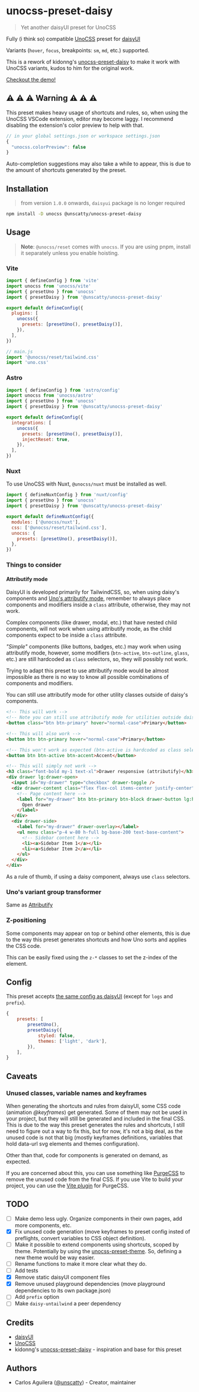 # unocss-preset-daisy

> Yet another daisyUI preset for UnoCSS

Fully (i think so) compatible [UnoCSS](https://github.com/unocss/unocss) preset for [daisyUI](https://github.com/saadeghi/daisyui)

Variants (`hover`, `focus`, breakpoints: `sm`, `md`, etc.) supported.

This is a rework of kidonng's [unocss-preset-daisy](https://github.com/kidonng/unocss-preset-daisy) to make it work with UnoCSS variants, kudos to him for the original work.

[Checkout the demo!](https://unscatty.github.io/unocss-preset-daisy/)

## :warning: :warning: :warning: Warning :warning: :warning: :warning:

This preset makes heavy usage of shortcuts and rules, so, when using the UnoCSS VSCode extension, editor may become laggy. I recommend disabling the extension's color preview to help with that.

```js
// in your global settings.json or workspace settings.json
{
  "unocss.colorPreview": false
}
```

Auto-completion suggestions may also take a while to appear, this is due to the amount of shortcuts generated by the preset.

## Installation
> from version `1.0.0` onwards, `daisyui` package is no longer required

```sh
npm install -D unocss @unscatty/unocss-preset-daisy
```

## Usage

> **Note**: `@unocss/reset` comes with `unocss`. If you are using pnpm, install it separately unless you enable hoisting.

### Vite

```js
import { defineConfig } from 'vite'
import unocss from 'unocss/vite'
import { presetUno } from 'unocss'
import { presetDaisy } from '@unscatty/unocss-preset-daisy'

export default defineConfig({
  plugins: [
    unocss({
      presets: [presetUno(), presetDaisy()],
    }),
  ],
})
```

```js
// main.js
import '@unocss/reset/tailwind.css'
import 'uno.css'
```

### Astro

```js
import { defineConfig } from 'astro/config'
import unocss from 'unocss/astro'
import { presetUno } from 'unocss'
import { presetDaisy } from '@unscatty/unocss-preset-daisy'

export default defineConfig({
  integrations: [
    unocss({
      presets: [presetUno(), presetDaisy()],
      injectReset: true,
    }),
  ],
})
```

### Nuxt

To use UnoCSS with Nuxt, `@unocss/nuxt` must be installed as well.

```js
import { defineNuxtConfig } from 'nuxt/config'
import { presetUno } from 'unocss'
import { presetDaisy } from '@unscatty/unocss-preset-daisy'

export default defineNuxtConfig({
  modules: ['@unocss/nuxt'],
  css: ['@unocss/reset/tailwind.css'],
  unocss: {
    presets: [presetUno(), presetDaisy()],
  },
})
```

### Things to consider

#### Attributify mode

DaisyUI is developed primarily for TailwindCSS, so, when using daisy's components and [Uno's attributify mode](https://unocss.dev/presets/attributify#attributify-mode), remember to always place components and modifiers inside a `class` attribute, otherwise, they may not work.

Complex components (like drawer, modal, etc.) that have nested child components, will not work when using attributify mode, as the child components expect to be inside a `class` attribute.

_"Simple"_ components (like buttons, badges, etc.) may work when using attributify mode, however, some modifiers (`btn-active`, `btn-outline`, `glass`, etc.) are still hardcoded as `class` selectors, so, they will possibly not work.

Trying to adapt this preset to use attributify mode would be almost impossible as there is no way to know all possible combinations of components and modifiers.

You can still use attributify mode for other utility classes outside of daisy's components.

```html
<!-- This will work -->
<!-- Note you can still use attributify mode for utilities outside daisy -->
<button class="btn btn-primary" hover="normal-case">Primary</button>

<!-- This will also work -->
<button btn btn-primary hover="normal-case">Primary</button>

<!-- This won't work as expected (btn-active is hardcoded as class selector) -->
<button btn btn-active btn-accent>Accent</button>

<!-- This will simply not work -->
<h3 class="font-bold my-1 text-xl">Drawer responsive (attributify)</h3>
<div drawer lg:drawer-open>
  <input id="my-drawer" type="checkbox" drawer-toggle />
  <div drawer-content class="flex flex-col items-center justify-center">
    <!-- Page content here -->
    <label for="my-drawer" btn btn-primary btn-block drawer-button lg:hidden>
      Open drawer
    </label>
  </div>
  <div drawer-side>
    <label for="my-drawer" drawer-overlay></label>
    <ul menu class="p-4 w-80 h-full bg-base-200 text-base-content">
      <!-- Sidebar content here -->
      <li><a>Sidebar Item 1</a></li>
      <li><a>Sidebar Item 2</a></li>
    </ul>
  </div>
</div>
```

As a rule of thumb, if using a daisy component, always use `class` selectors.

### Uno's variant group transformer
Same as [Attributify](#attributify-mode)

### Z-positioning
Some components may appear on top or behind other elements, this is due to the way this preset generates shortcuts and how Uno sorts and applies the CSS code.

This can be easily fixed using the `z-*` classes to set the z-index of the element.



## Config

This preset accepts [the same config as daisyUI](https://daisyui.com/docs/config/) (except for `logs` and `prefix`).

```js
{
	presets: [
		presetUno(),
		presetDaisy({
			styled: false,
			themes: ['light', 'dark'],
		}),
	],
}
```

## Caveats

### Unused classes, variable names and keyframes

When generating the shortcuts and rules from daisyUI, some CSS code (animation _@keyframes_) get generated. Some of them may not be used in your project, but they will still be generated and included in the final CSS. This is due to the way this preset generates the rules and shortcuts, I still need to figure out a way to fix this, but for now, it's not a big deal, as the unused code is not that big (mostly keyframes definitions, variables that hold data-url svg elements and themes configuration).

Other than that, code for components is generated on demand, as expected.

If you are concerned about this, you can use something like [PurgeCSS](https://purgecss.com/) to remove the unused code from the final CSS. If you use Vite to build your project, you can use the [Vite plugin](https://github.com/jowast/vite-plugin-purgecss) for PurgeCSS.

## TODO

- [ ] Make demo less ugly. Organize components in their own pages, add more components, etc.
- [x] Fix unused code generation (move keyframes to preset config insted of preflights, convert variables to CSS object definition).
- [ ] Make it possible to extend components using shortcuts, scoped by theme. Potentially by using the [unocss-preset-theme](https://github.com/unpreset/unocss-preset-theme). So, defining a new theme would be way easier.
- [ ] Rename functions to make it more clear what they do.
- [ ] Add tests
- [X] Remove static daisyUI component files
- [X] Remove unused playground dependencies (move playground dependencies to its own package.json)
- [ ] Add `prefix` option
- [ ] Make `daisy-untailwind` a peer dependency

## Credits

- [daisyUI](https://github.com/saadeghi/daisyui)
- [UnoCSS](https://github.com/unocss/unocss)
- kidonng's [unocss-preset-daisy](https://github.com/kidonng/unocss-preset-daisy) - inspiration and base for this preset

## Authors

- Carlos Aguilera ([@unscatty](https://github.com/unscatty)) - Creator, maintainer
